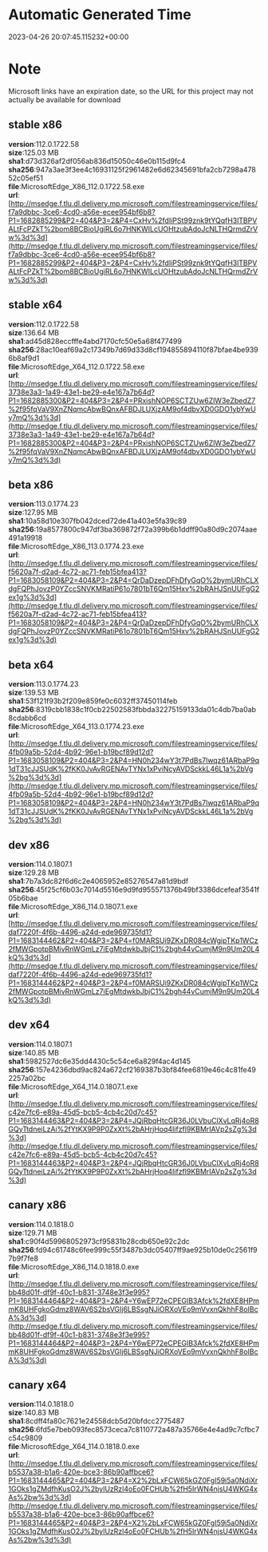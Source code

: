 # Automatic Generated Time
2023-04-26 20:07:45.115232+00:00

# Note
Microsoft links have an expiration date, so the URL for this project may not actually be available for download

## stable x86
**version**:112.0.1722.58  
**size**:125.03 MB  
**sha1**:d73d326af2df056ab836d15050c46e0b115d9fc4  
**sha256**:947a3ae3f3ee4c16931125f2961482e6d62345691bfa2cb7298a47852c05ef51  
**file**:MicrosoftEdge_X86_112.0.1722.58.exe  
**url**:[http://msedge.f.tlu.dl.delivery.mp.microsoft.com/filestreamingservice/files/f7a9dbbc-3ce6-4cd0-a56e-ecee954bf6b8?P1=1682885299&P2=404&P3=2&P4=CxHv%2fdIiPSt99znk9tYQqfH3lTBPVALtFcPZkT%2bom8BCBioUgiRL6o7HNKWILcUOHtzubAdoJcNLTHQrmdZrVw%3d%3d](http://msedge.f.tlu.dl.delivery.mp.microsoft.com/filestreamingservice/files/f7a9dbbc-3ce6-4cd0-a56e-ecee954bf6b8?P1=1682885299&P2=404&P3=2&P4=CxHv%2fdIiPSt99znk9tYQqfH3lTBPVALtFcPZkT%2bom8BCBioUgiRL6o7HNKWILcUOHtzubAdoJcNLTHQrmdZrVw%3d%3d)  

## stable x64
**version**:112.0.1722.58  
**size**:136.64 MB  
**sha1**:ad45d828eccfffe4abd7170cfc50e5a68f477499  
**sha256**:28ac10eaf69a2c17349b7d69d33d8cf194855894110f87bfae4be9396b8af9d1  
**file**:MicrosoftEdge_X64_112.0.1722.58.exe  
**url**:[http://msedge.f.tlu.dl.delivery.mp.microsoft.com/filestreamingservice/files/3738e3a3-1a49-43e1-be29-e4e167a7b64d?P1=1682885300&P2=404&P3=2&P4=PRxishNOP6SCTZUw6ZlW3eZbedZ7%2f95fqVaV9XnZNqmcAbwBQnxAFBDJLUXjzAM9of4dbvXD0GDO1ybYwUy7mQ%3d%3d](http://msedge.f.tlu.dl.delivery.mp.microsoft.com/filestreamingservice/files/3738e3a3-1a49-43e1-be29-e4e167a7b64d?P1=1682885300&P2=404&P3=2&P4=PRxishNOP6SCTZUw6ZlW3eZbedZ7%2f95fqVaV9XnZNqmcAbwBQnxAFBDJLUXjzAM9of4dbvXD0GDO1ybYwUy7mQ%3d%3d)  

## beta x86
**version**:113.0.1774.23  
**size**:127.95 MB  
**sha1**:10a58d10e307fb042dced72de41a403e5fa39c89  
**sha256**:19a8577800c947df3ba369872f72a399b6b1ddff90a80d9c2074aae491a19918  
**file**:MicrosoftEdge_X86_113.0.1774.23.exe  
**url**:[http://msedge.f.tlu.dl.delivery.mp.microsoft.com/filestreamingservice/files/f5620a7f-d2ad-4c72-ac71-feb15bfea413?P1=1683058109&P2=404&P3=2&P4=QrDaDzepDFhDfyGqO%2bymURhCLXdgFQPhJovzP0YZccSNVKMRatiP61o7801bT6Qm15Hxv%2bRAHJSnUUFgG2ex1g%3d%3d](http://msedge.f.tlu.dl.delivery.mp.microsoft.com/filestreamingservice/files/f5620a7f-d2ad-4c72-ac71-feb15bfea413?P1=1683058109&P2=404&P3=2&P4=QrDaDzepDFhDfyGqO%2bymURhCLXdgFQPhJovzP0YZccSNVKMRatiP61o7801bT6Qm15Hxv%2bRAHJSnUUFgG2ex1g%3d%3d)  

## beta x64
**version**:113.0.1774.23  
**size**:139.53 MB  
**sha1**:53f121f93b2f209e859fe0c6032ff37450114feb  
**sha256**:8319cbb1838c1f0cb22502583fbbda32275159133da01c4db7ba0ab8cdabb6cd  
**file**:MicrosoftEdge_X64_113.0.1774.23.exe  
**url**:[http://msedge.f.tlu.dl.delivery.mp.microsoft.com/filestreamingservice/files/4fb09a5b-52d4-4b92-96e1-b19bcf89d12d?P1=1683058109&P2=404&P3=2&P4=HN0h234wY3t7PdBs7lwqz61ARbaP9q1dT31cJJSUdK%2fKK0JvAvRGENAvTYNx1xPviNcyAVDSckkL46L1a%2bVg%2bg%3d%3d](http://msedge.f.tlu.dl.delivery.mp.microsoft.com/filestreamingservice/files/4fb09a5b-52d4-4b92-96e1-b19bcf89d12d?P1=1683058109&P2=404&P3=2&P4=HN0h234wY3t7PdBs7lwqz61ARbaP9q1dT31cJJSUdK%2fKK0JvAvRGENAvTYNx1xPviNcyAVDSckkL46L1a%2bVg%2bg%3d%3d)  

## dev x86
**version**:114.0.1807.1  
**size**:129.28 MB  
**sha1**:7b7a3dc82f6d6c2e4065952e85276547a81d9bdf  
**sha256**:45f25cf6b03c7014d5516e9d9fd955571376b49bf3386dcefeaf3541f05b6bae  
**file**:MicrosoftEdge_X86_114.0.1807.1.exe  
**url**:[http://msedge.f.tlu.dl.delivery.mp.microsoft.com/filestreamingservice/files/daf7220f-4f6b-4496-a24d-ede969735fd1?P1=1683144462&P2=404&P3=2&P4=f0MARSUi9ZKxDR084cWgipTKp1WCz2fMWGpotpBMivRnWGmLz7iEgMtdwkbJbjC1%2bgh44vCumjM9n9Um20L4kQ%3d%3d](http://msedge.f.tlu.dl.delivery.mp.microsoft.com/filestreamingservice/files/daf7220f-4f6b-4496-a24d-ede969735fd1?P1=1683144462&P2=404&P3=2&P4=f0MARSUi9ZKxDR084cWgipTKp1WCz2fMWGpotpBMivRnWGmLz7iEgMtdwkbJbjC1%2bgh44vCumjM9n9Um20L4kQ%3d%3d)  

## dev x64
**version**:114.0.1807.1  
**size**:140.85 MB  
**sha1**:5982527dc6e35dd4430c5c54ce6a829f4ac4d145  
**sha256**:157e4236dbd9ac824a672cf2169387b3bf84fee6819e46c4c81fe492257a02bc  
**file**:MicrosoftEdge_X64_114.0.1807.1.exe  
**url**:[http://msedge.f.tlu.dl.delivery.mp.microsoft.com/filestreamingservice/files/c42e7fc6-e89a-45d5-bcb5-4cb4c20d7c45?P1=1683144463&P2=404&P3=2&P4=JQjRbqHtcGR36J0LVbuClXvLqRj4oR8GQyTtdneiLzAi%2fYtKX9P9P0ZxXt%2bAHrjHoq4Iifzfl9KBMrIAVp2sZg%3d%3d](http://msedge.f.tlu.dl.delivery.mp.microsoft.com/filestreamingservice/files/c42e7fc6-e89a-45d5-bcb5-4cb4c20d7c45?P1=1683144463&P2=404&P3=2&P4=JQjRbqHtcGR36J0LVbuClXvLqRj4oR8GQyTtdneiLzAi%2fYtKX9P9P0ZxXt%2bAHrjHoq4Iifzfl9KBMrIAVp2sZg%3d%3d)  

## canary x86
**version**:114.0.1818.0  
**size**:129.71 MB  
**sha1**:c90f4d59968052973cf95831b28cdb650e92c2dc  
**sha256**:fd94c61748c6fee999c55f3487b3dc05407ff9ae925b10de0c2561f97b9f7fe8  
**file**:MicrosoftEdge_X86_114.0.1818.0.exe  
**url**:[http://msedge.f.tlu.dl.delivery.mp.microsoft.com/filestreamingservice/files/bb48d01f-df9f-40c1-b831-3748e3f3e995?P1=1683144464&P2=404&P3=2&P4=Y6wEP72eCPEGlB3Afck%2fdXE8HPmmK8UHFgkoGdmz8WAV6S2bsVGIj6LBSsgNJiORXoVEo9mVvxnQkhhF8oIBcA%3d%3d](http://msedge.f.tlu.dl.delivery.mp.microsoft.com/filestreamingservice/files/bb48d01f-df9f-40c1-b831-3748e3f3e995?P1=1683144464&P2=404&P3=2&P4=Y6wEP72eCPEGlB3Afck%2fdXE8HPmmK8UHFgkoGdmz8WAV6S2bsVGIj6LBSsgNJiORXoVEo9mVvxnQkhhF8oIBcA%3d%3d)  

## canary x64
**version**:114.0.1818.0  
**size**:140.83 MB  
**sha1**:8cdff4fa80c7621e24558dcb5d20bfdcc2775487  
**sha256**:6fd5e7beb093fec8573ceca7c8110772a487a35766e4e4ad9c7cfbc7c54c9809  
**file**:MicrosoftEdge_X64_114.0.1818.0.exe  
**url**:[http://msedge.f.tlu.dl.delivery.mp.microsoft.com/filestreamingservice/files/b5537a38-b1a6-420e-bce3-86b90affbce6?P1=1683144465&P2=404&P3=2&P4=X2%2bLxFCW65kGZ0FgI59i5a0NdiXr1GOks1gZMdfhKusO2J%2bylUzRzl4oEo0FCHUb%2fH5IrWN4njsU4WKG4xAs%2bw%3d%3d](http://msedge.f.tlu.dl.delivery.mp.microsoft.com/filestreamingservice/files/b5537a38-b1a6-420e-bce3-86b90affbce6?P1=1683144465&P2=404&P3=2&P4=X2%2bLxFCW65kGZ0FgI59i5a0NdiXr1GOks1gZMdfhKusO2J%2bylUzRzl4oEo0FCHUb%2fH5IrWN4njsU4WKG4xAs%2bw%3d%3d)  

